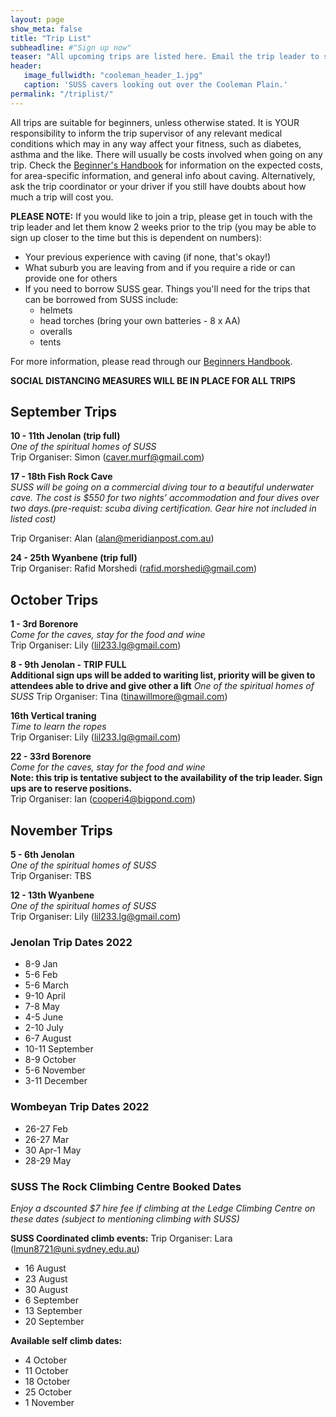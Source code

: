 ```yaml
---
layout: page
show_meta: false
title: "Trip List"
subheadline: #"Sign up now"
teaser: "All upcoming trips are listed here. Email the trip leader to sign up."
header:
   image_fullwidth: "cooleman_header_1.jpg"
   caption: 'SUSS cavers looking out over the Cooleman Plain.'
permalink: "/triplist/"
---
```


<!-- To Do convert this to auto genarage from a yaml file -->

All trips are suitable for beginners, unless otherwise stated.  It is YOUR responsibility to inform the trip supervisor of any relevant medical
conditions which may in any way affect your fitness, such as diabetes,
asthma and the like. There will usually be costs involved when going on any trip. Check the <a href="/assets/handbook.pdf">Beginner's Handbook</a>
for information on the expected costs, for area-specific information, and general info about caving. Alternatively, ask the trip coordinator or your driver
if you still have doubts about how much a trip will cost you.

**PLEASE NOTE:**
If you would like to join a trip, please get in touch with the trip leader and let them know 2 weeks prior to the trip (you may be able to sign up closer to the time but this is dependent on numbers):

-   Your previous experience with caving (if none, that's okay!)
-   What suburb you are leaving from and if you require a ride or can provide one for others
-   If you need to borrow SUSS gear. Things you'll need for the trips that can be borrowed from SUSS include:
    -   helmets
    -   head torches (bring your own batteries - 8 x AA)
    -   overalls
    -   tents

For more information, please read through our [Beginners Handbook](/assets/handbook.pdf).

**SOCIAL DISTANCING MEASURES WILL BE IN PLACE FOR ALL TRIPS**

## September Trips  

**10 - 11th Jenolan (trip full)**  
*One of the spiritual homes of SUSS*  
Trip Organiser: Simon (caver.murf@gmail.com)

**17 - 18th Fish Rock Cave**   
*SUSS will be going on a commercial diving tour to a beautiful underwater cave. The cost is $550 for two nights’ accommodation and four dives over two days.(pre-requist: scuba diving certification. Gear hire not included in listed cost)*

Trip Organiser: Alan (alan@meridianpost.com.au)

**24 - 25th Wyanbene (trip full)**  
Trip Organiser: Rafid Morshedi (rafid.morshedi@gmail.com) 

## October Trips  

**1 - 3rd Borenore**  
*Come for the caves, stay for the food and wine*  
Trip Organiser: Lily (lil233.lg@gmail.com)  

**8 - 9th Jenolan - TRIP FULL**  
**Additional sign ups will be added to wariting list, priority will be given to attendees able to drive and give other a lift**
*One of the spiritual homes of SUSS*
Trip Organiser: Tina (tinawillmore@gmail.com)

**16th Vertical traning**  
*Time to learn the ropes*    
Trip Organiser: Lily (lil233.lg@gmail.com) 

**22 - 33rd Borenore**  
*Come for the caves, stay for the food and wine*  
**Note: this trip is tentative subject to the availability of the trip leader. Sign ups are to reserve positions.**  
Trip Organiser: Ian (cooperi4@bigpond.com)  

## November Trips  

**5 - 6th Jenolan**  
*One of the spiritual homes of SUSS*   
Trip Organiser: TBS

**12 - 13th Wyanbene**  
*One of the spiritual homes of SUSS*    
Trip Organiser: Lily (lil233.lg@gmail.com)   


### Jenolan Trip Dates 2022  

- 8-9 Jan
- 5-6 Feb
- 5-6 March
- 9-10 April
- 7-8 May
- 4-5 June
- 2-10 July
- 6-7 August
- 10-11 September
- 8-9 October
- 5-6 November
- 3-11 December

### Wombeyan Trip Dates 2022

- 26-27 Feb
- 26-27 Mar
- 30 Apr-1 May
- 28-29 May

### SUSS The Rock Climbing Centre Booked Dates

*Enjoy a dscounted $7 hire fee if climbing at the Ledge Climbing Centre on these dates (subject to mentioning climbing with SUSS)*

**SUSS Coordinated climb events:**
Trip Organiser: Lara (lmun8721@uni.sydney.edu.au)  
- 16 August
- 23 August
- 30 August
- 6 September
- 13 September
- 20 September

**Available self climb dates:**
- 4 October
- 11 October
- 18 October
- 25 October
- 1 November

